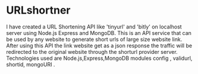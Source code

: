 # URLshortner
I have created a URL Shortening API like 'tinyurl' and 'bitly' on localhost server using Node.js Express and MongoDB. This is an API service that can be used by any website to generate short urls of large size website link. After using this API the link website get as a json response the traffic will be redirected to the original website through the shorturl provider server. Technologies used are Node.js,Express,MongoDB modules config , validurl, shortid, mongoURI .
